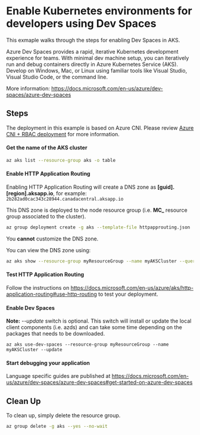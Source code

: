 # Enable Kubernetes environments for developers using Dev Spaces

This exmaple walks through the steps for enabling Dev Spaces in AKS.

Azure Dev Spaces provides a rapid, iterative Kubernetes development experience for teams. With minimal dev machine setup, you can iteratively run and debug containers directly in Azure Kubernetes Service (AKS). Develop on Windows, Mac, or Linux using familiar tools like Visual Studio, Visual Studio Code, or the command line.

More information: https://docs.microsoft.com/en-us/azure/dev-spaces/azure-dev-spaces

## Steps

The deployment in this example is based on Azure CNI.  Please review [Azure CNI + RBAC deployment](../azurecni-rbac) for more information.

#### Get the name of the AKS cluster

```bash
az aks list --resource-group aks -o table
```

#### Enable HTTP Application Routing

Enabling HTTP Application Routing will create a DNS zone as **[guid].[region].aksapp.io**, for example: `2b282ad0cac343c28944.canadacentral.aksapp.io`

This DNS zone is deployed to the node resource group (i.e. **MC_** resource group associated to the cluster).

```bash
az group deployment create -g aks --template-file httpapprouting.json
```

You **cannot** customize the DNS zone.

You can view the DNS zone using:

```bash
az aks show --resource-group myResourceGroup --name myAKSCluster --query addonProfiles.httpApplicationRouting.config.HTTPApplicationRoutingZoneName
```

#### Test HTTP Application Routing

Follow the instructions on https://docs.microsoft.com/en-us/azure/aks/http-application-routing#use-http-routing to test your deployment.

#### Enable Dev Spaces

**Note:**  *--update* switch is optional.  This switch will install or update the local client components (i.e. azds) and can take some time depending on the packages that needs to be downloaded.

```
az aks use-dev-spaces --resource-group myResourceGroup --name myAKSCluster --update
```

#### Start debugging your application

Language specific guides are published at https://docs.microsoft.com/en-us/azure/dev-spaces/azure-dev-spaces#get-started-on-azure-dev-spaces

## Clean Up

To clean up, simply delete the resource group.

```bash
az group delete -g aks --yes --no-wait
```
